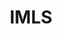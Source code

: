 ---
# This topic lives at
# https://digital.gov/topics/imls

# Topic Title
title: "IMLS"

# description — keep it short and clear
# summary: ""

# Weight
weight: 1

# For more information on managing topics,
# see https://github.com/GSA/digitalgov.gov/wiki/topics
---